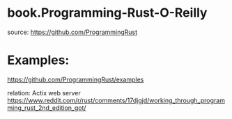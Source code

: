 # book.Programming-Rust-O-Reilly
source: https://github.com/ProgrammingRust

# Examples:
https://github.com/ProgrammingRust/examples

relation: Actix web server https://www.reddit.com/r/rust/comments/17djgjd/working_through_programming_rust_2nd_edition_got/
